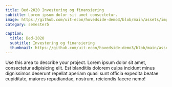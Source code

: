 ```yaml
---
title: Bed-2020 Investering og finansiering
subtitle: Lorem ipsum dolor sit amet consectetur.
image: https://github.com/uit-econ/hovedside-demo3/blob/main/assets/img/invest.jpg?raw=true
category: semester5

caption:
  title: Bed-2020
  subtitle: Investering og finansiering
  thumbnail: https://github.com/uit-econ/hovedside-demo3/blob/main/assets/img/invest.jpg?raw=true
---
```

Use this area to describe your project. Lorem ipsum dolor sit amet, consectetur adipisicing elit. Est blanditiis dolorem culpa incidunt minus dignissimos deserunt repellat aperiam quasi sunt officia expedita beatae cupiditate, maiores repudiandae, nostrum, reiciendis facere nemo!


